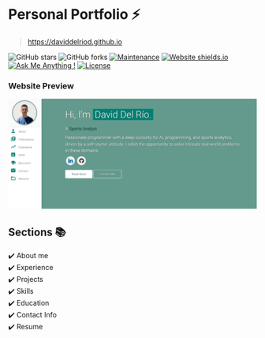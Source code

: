# Personal Portfolio ⚡️ 
> https://daviddelriod.github.io

![GitHub stars](https://img.shields.io/github/stars/daviddelriod/daviddelriod.github.io) 
![GitHub forks](https://img.shields.io/github/forks/daviddelriod/daviddelriod.github.io)
[![Maintenance](https://img.shields.io/badge/maintained-yes-green.svg)](https://github.com/daviddelriod/daviddelriod.github.io/commits/master)
[![Website shields.io](https://img.shields.io/badge/website-up-yellow)](http://daviddelriod.github.io/)
[![Ask Me Anything !](https://img.shields.io/badge/ask%20me-linkedin-1abc9c.svg)](https://www.linkedin.com/in/del-rio-david/)
[![License](http://img.shields.io/:license-mit-blue.svg?style=flat-square)](http://badges.mit-license.org)

### Website Preview
<p align="center"> 
  <kbd>
    <a href="https://daviddelriod.github.io" target="_blank"><img src="examples/preview.jpg">
  </a>
  </kbd>
</p>


## Sections 📚
✔️ About me\
✔️ Experience\
✔️ Projects \
✔️ Skills \
✔️ Education\
✔️ Contact Info\
✔️ Resume
